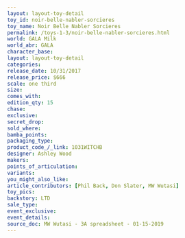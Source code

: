 ```yaml
---
layout: layout-toy-detail 
toy_id: noir-belle-nabler-sorcieres
toy_name: Noir Belle Nabler Sorcieres
permalink: /toys-1-3/noir-belle-nabler-sorcieres.html
world: GALA Milk
world_abr: GALA
character_base: 
layout: layout-toy-detail
categories: 
release_date: 10/31/2017
release_price: $666 
scale: one third
size: 
comes_with: 
edition_qty: 15
chase: 
exclusive: 
secret_drop: 
sold_where: 
bamba_points: 
packaging_type: 
product_code_/_link: 1031WITCHB
designer: Ashley Wood
makers: 
points_of_articulation: 
variants: 
you_might_also_like: 
article_contributors: [Phil Back, Don Slater, MW Wutasi]
toy_pics: 
backstory: LTD
sale_type: 
event_exclusive: 
event_details: 
source_doc: MW Wutasi - 3A spreadsheet - 01-15-2019
---
```

